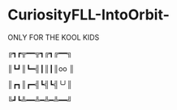 # CuriosityFLL-IntoOrbit-
ONLY FOR THE KOOL KIDS


╔┓┏╦━━╦┓╔┓╔━━╗

║┗┛║┗━╣┃║┃║oo ║

║┏┓║┏━╣┗╣┗╣╰╯║

╚┛┗╩━━╩━╩━╩━━╝
